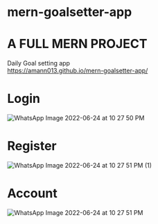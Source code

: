 # mern-goalsetter-app
# A FULL MERN PROJECT
Daily Goal setting app  
https://amann013.github.io/mern-goalsetter-app/

# Login
![WhatsApp Image 2022-06-24 at 10 27 50 PM](https://user-images.githubusercontent.com/98688943/175608234-a6b871df-4092-468f-a552-c2892513fe7d.jpeg)
 
 # Register
 ![WhatsApp Image 2022-06-24 at 10 27 51 PM (1)](https://user-images.githubusercontent.com/98688943/175608383-6375f5c3-fd6c-4118-8bfb-541c508c98c9.jpeg)

# Account
![WhatsApp Image 2022-06-24 at 10 27 51 PM](https://user-images.githubusercontent.com/98688943/175608429-873d4a40-9547-44b4-ba4d-9f302666c4b4.jpeg)

